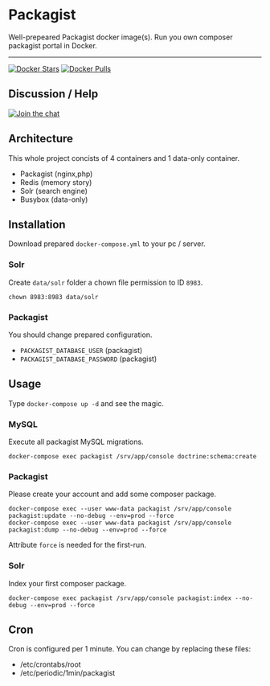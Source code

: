 # Packagist

Well-prepeared Packagist docker image(s). Run you own composer packagist portal in Docker.

-----

[![Docker Stars](https://img.shields.io/docker/stars/dockette/packagist.svg?style=flat)](https://hub.docker.com/r/dockette/packagist/)
[![Docker Pulls](https://img.shields.io/docker/pulls/dockette/packagist.svg?style=flat)](https://hub.docker.com/r/dockette/packagist/)

## Discussion / Help

[![Join the chat](https://img.shields.io/gitter/room/dockette/dockette.svg?style=flat-square)](https://gitter.im/dockette/dockette?utm_source=badge&utm_medium=badge&utm_campaign=pr-badge&utm_content=badge)

## Architecture

This whole project concists of 4 containers and 1 data-only container.

- Packagist (nginx,php)
- Redis (memory story)
- Solr (search engine)
- Busybox (data-only)

## Installation

Download prepared `docker-compose.yml` to your pc / server.

### Solr

Create `data/solr` folder a chown file permission to ID `8983`.

```
chown 8983:8983 data/solr
```

### Packagist

You should change prepared configuration.

- `PACKAGIST_DATABASE_USER` (packagist)
- `PACKAGIST_DATABASE_PASSWORD` (packagist)

## Usage

Type `docker-compose up -d` and see the magic.


### MySQL

Execute all packagist MySQL migrations.

```
docker-compose exec packagist /srv/app/console doctrine:schema:create
```

### Packagist

Please create your account and add some composer package.

```
docker-compose exec --user www-data packagist /srv/app/console packagist:update --no-debug --env=prod --force
docker-compose exec --user www-data packagist /srv/app/console packagist:dump --no-debug --env=prod --force
```

Attribute `force` is needed for the first-run.

### Solr

Index your first composer package. 

```
docker-compose exec packagist /srv/app/console packagist:index --no-debug --env=prod --force
```

## Cron

Cron is configured per 1 minute. You can change by replacing these files:

- /etc/crontabs/root
- /etc/periodic/1min/packagist
